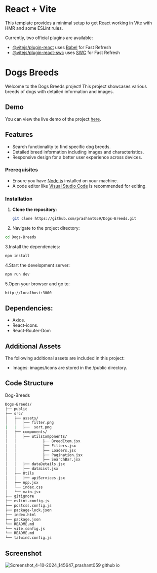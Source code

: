 # React + Vite

This template provides a minimal setup to get React working in Vite with HMR and some ESLint rules.

Currently, two official plugins are available:

- [@vitejs/plugin-react](https://github.com/vitejs/vite-plugin-react/blob/main/packages/plugin-react/README.md) uses [Babel](https://babeljs.io/) for Fast Refresh
- [@vitejs/plugin-react-swc](https://github.com/vitejs/vite-plugin-react-swc) uses [SWC](https://swc.rs/) for Fast Refresh


# Dogs Breeds
Welcome to the Dogs Breeds project! This project showcases various breeds of dogs with detailed information and images.

## Demo
You can view the live demo of the project [here](https://prashant059.github.io/Dogs-Breeds/).

## Features
- Search functionality to find specific dog breeds.
- Detailed breed information including images and characteristics.
- Responsive design for a better user experience across devices.

### Prerequisites
- Ensure you have [Node.js](https://nodejs.org/) installed on your machine.
- A code editor like [Visual Studio Code](https://code.visualstudio.com/) is recommended for editing.

### Installation

1. **Clone the repository:**

   ```bash
   git clone https://github.com/prashant059/Dogs-Breeds.git
   
2. Navigate to the project directory:
```bash
cd Dogs-Breeds
```
3.Install the dependencies:
```bash
npm install
```
4.Start the development server:
```bash
npm run dev
```
5.Open your browser and go to:
```bash
http://localhost:3000
```
## Dependencies:
- Axios.
- React-icons.
- React-Router-Dom

## Additional Assets
The following additional assets are included in this project:
- Images: images/icons are stored in the /public directory.

## Code Structure
Dog-Breeds
```bash
Dogs-Breeds/
├── public
├── src/
│   ├── assets/
│   │   ├── filter.png
|   |   ├──  sort.png
│   ├── components/
│   │   ├── utilsComponents/
│   │            ├── BreedItem.jsx
│   │            ├── Filters.jsx
│   │            ├── Loaders.jsx
│   │            ├── Pagination.jsx
│   │            ├── SearchBar.jsx
│   │   ├── dataDetails.jsx
│   │   ├── dataList.jsx
│   ├── Utils
│   │   ├── apiServices.jsx
│   ├── App.jsx
│   └── index.css
│   └── main.jsx
├── gitignore
├── eslint.config.js
├── postcss.config.js
├── package-lock.json
├── index.html
├── package.json
└── README.md
└── vite.config.js
└── README.md
└── talwind.config.js
```

## Screenshot
![Screenshot_4-10-2024_145647_prashant059 github io](https://github.com/user-attachments/assets/b6d90e97-52f2-4de0-83aa-9b7416d15374)



